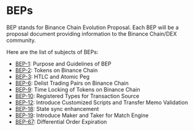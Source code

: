 # BEPs

BEP stands for Binance Chain Evolution Proposal. Each BEP will be a proposal document providing information to the Binance Chain/DEX community. 


Here are the list of subjects of BEPs:

* [BEP-1](BEP1.md): Purpose and Guidelines of BEP
* [BEP-2](BEP2.md): Tokens on Binance Chain
* [BEP-3](BEP3.md): HTLC and Atomic Peg
* [BEP-6](BEP6.md): Delist Trading Pairs on Binance Chain
* [BEP-9](BEP9.md): Time Locking of Tokens on Binance Chain
* [BEP-10](BEP10.md): Registered Types for Transaction Source
* [BEP-12](BEP12.md): Introduce Customized Scripts and Transfer Memo Validation
* [BEP-18](BEP18.md): State sync enhancement
* [BEP-19](BEP19.md): Introduce Maker and Taker for Match Engine
* [BEP-67](BEP67.md): Differential Order Expiration